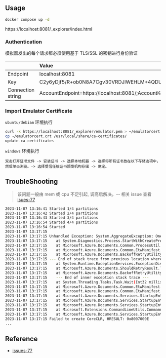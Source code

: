 ## Usage

```sh
docker compose up -d
```

https://localhost:8081/_explorer/index.html

### Authentication

模拟器发出的每个请求都必须使用基于 TLS/SSL 的密钥进行身份验证

|                   | Value                                                                                                                                        |
| :---------------- | :------------------------------------------------------------------------------------------------------------------------------------------- |
| Endpoint          | localhost:8081                                                                                                                               |
| Key               | C2y6yDjf5/R+ob0N8A7Cgv30VRDJIWEHLM+4QDU5DE2nQ9nDuVTqobD4b8mGGyPMbIZnqyMsEcaGQy67XIw/Jw==                                                     |
| Connection string | AccountEndpoint=https://localhost:8081/;AccountKey=C2y6yDjf5/R+ob0N8A7Cgv30VRDJIWEHLM+4QDU5DE2nQ9nDuVTqobD4b8mGGyPMbIZnqyMsEcaGQy67XIw/Jw==; |

### Import Emulator Certificate

`ubuntu/debian` 环境执行

```sh
curl -k https://localhost:8081/_explorer/emulator.pem > ~/emulatorcert.crt
cp ~/emulatorcert.crt /usr/local/share/ca-certificates/
update-ca-certificates
```

`windows` 环境执行

```
双击打开证书文件 -> 安装证书 -> 选择本地机器 -> 选择将所有证书放在以下存储选项中，然后单击浏览。-> 选择受信任根证书颁发机构存储 -> 确定。
```

## TroubleShooting

> 该问题一般由 mem 或 cpu 不足引起, 调高后解决。-- 相关 issue 查看 [isues-77](#reference)

```sh
2023-11-07 13:16:41 Started 1/4 partitions
2023-11-07 13:16:42 Started 2/4 partitions
2023-11-07 13:16:43 Started 3/4 partitions
2023-11-07 13:16:54 Started 4/4 partitions
2023-11-07 13:16:54 Started
2023-11-07 13:17:15 
2023-11-07 13:17:15 Unhandled Exception: System.AggregateException: One or more errors occurred. ---> System.ComponentModel.Win32Exception: The system cannot find the file specified
2023-11-07 13:17:15    at System.Diagnostics.Process.StartWithCreateProcess(ProcessStartInfo startInfo)
2023-11-07 13:17:15    at Microsoft.Azure.Documents.Common.ProcessUtil.Run(String fileName, String args)
2023-11-07 13:17:15    at Microsoft.Azure.Documents.Common.EtwManifest.<>c__DisplayClass7_0.<UnInstallEtwManifest>b__0()
2023-11-07 13:17:15    at Microsoft.Azure.Documents.BackoffRetryUtility`1.<ExecuteRetryAsync>d__5`2.MoveNext()
2023-11-07 13:17:15 --- End of stack trace from previous location where exception was thrown ---
2023-11-07 13:17:15    at System.Runtime.ExceptionServices.ExceptionDispatchInfo.Throw()
2023-11-07 13:17:15    at Microsoft.Azure.Documents.ShouldRetryResult.ThrowIfDoneTrying(ExceptionDispatchInfo capturedException)
2023-11-07 13:17:15    at Microsoft.Azure.Documents.BackoffRetryUtility`1.<ExecuteRetryAsync>d__5`2.MoveNext()
2023-11-07 13:17:15    --- End of inner exception stack trace ---
2023-11-07 13:17:15    at System.Threading.Tasks.Task.Wait(Int32 millisecondsTimeout, CancellationToken cancellationToken)
2023-11-07 13:17:15    at Microsoft.Azure.Documents.Common.EtwManifest.UnInstallEtwManifest(String manifestFile)
2023-11-07 13:17:15    at Microsoft.Azure.Documents.Common.EtwManifest.InstallEtwManifest(String manifestFile)
2023-11-07 13:17:15    at Microsoft.Azure.Documents.Services.StartupEntryPoint.ServiceSetupHelper.InstallRuntimeSourceManifest(String manifestPath)
2023-11-07 13:17:15    at Microsoft.Azure.Documents.Services.StartupEntryPoint.GatewayServiceSetupCommand.GatewayInit(CodePackageActivationContext context)
2023-11-07 13:17:15    at Microsoft.Azure.Documents.Services.StartupEntryPoint.GatewayServiceSetupCommand.<>c.<AddCommand>b__3_1()
2023-11-07 13:17:15    at Microsoft.Extensions.CommandLineUtils.CommandLineApplication.Execute(String[] args)
2023-11-07 13:17:15    at Microsoft.Azure.Documents.Services.StartupEntryPoint.ServiceStartupEntryPoint.Main(String[] args)
2023-11-07 13:17:15 Failed to create CoreCLR, HRESULT: 0x8007000E
...
```

## Reference

- [issues-77](https://github.com/Azure/azure-cosmos-db-emulator-docker/issues/77)